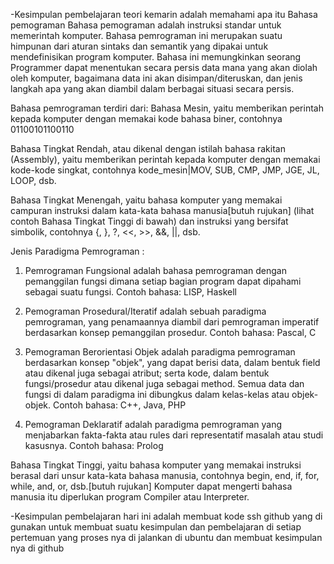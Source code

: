 -Kesimpulan pembelajaran teori kemarin adalah memahami apa itu 
 Bahasa pemograman
 Bahasa pemograman adalah instruksi standar untuk memerintah komputer. Bahasa pemrograman ini merupakan suatu himpunan dari aturan sintaks dan semantik yang dipakai untuk mendefinisikan program komputer. Bahasa ini memungkinkan seorang Programmer dapat menentukan secara persis data mana yang akan diolah oleh komputer, bagaimana data ini akan disimpan/diteruskan, dan jenis langkah apa yang akan diambil dalam berbagai situasi secara persis.
 
 Bahasa pemrograman terdiri dari:
 Bahasa Mesin, yaitu memberikan perintah kepada komputer dengan memakai kode bahasa biner, contohnya 01100101100110

 Bahasa Tingkat Rendah, atau dikenal dengan istilah bahasa rakitan (Assembly), yaitu memberikan perintah kepada komputer dengan memakai kode-kode singkat, contohnya kode_mesin|MOV, SUB, CMP, JMP, JGE, JL, LOOP, dsb.

 Bahasa Tingkat Menengah, yaitu bahasa komputer yang memakai campuran instruksi dalam kata-kata bahasa manusia[butuh rujukan] (lihat contoh Bahasa Tingkat Tinggi di bawah) dan instruksi yang bersifat simbolik, contohnya {, }, ?, <<, >>, &&, ||, dsb.
  
  Jenis Paradigma Pemrograman :
 1. Pemrograman Fungsional
adalah bahasa pemrograman dengan pemanggilan fungsi dimana setiap bagian program dapat dipahami sebagai suatu fungsi.
Contoh bahasa: LISP, Haskell

 2. Pemograman Prosedural/Iteratif
adalah sebuah paradigma pemrograman, yang penamaannya diambil dari pemrograman imperatif berdasarkan konsep pemanggilan prosedur.
Contoh bahasa: Pascal, C


 3. Pemograman Berorientasi Objek
adalah paradigma pemrograman berdasarkan konsep "objek", yang dapat berisi data, dalam bentuk field atau dikenal juga sebagai atribut; serta kode, dalam bentuk fungsi/prosedur atau dikenal juga sebagai method. Semua data dan fungsi di dalam paradigma ini dibungkus dalam kelas-kelas atau objek-objek.
Contoh bahasa: C++, Java, PHP

 4. Pemograman Deklaratif
adalah paradigma pemrograman yang menjabarkan fakta-fakta atau rules dari representatif masalah atau studi kasusnya. 
Contoh bahasa: Prolog

 Bahasa Tingkat Tinggi, yaitu bahasa komputer yang memakai instruksi berasal dari unsur kata-kata bahasa manusia, contohnya begin, end, if, for, while, and, or, dsb.[butuh rujukan] Komputer dapat mengerti bahasa manusia itu diperlukan program Compiler atau Interpreter.

-Kesimpulan pembelajaran hari ini adalah membuat kode ssh github yang di gunakan untuk membuat suatu kesimpulan dan pembelajaran di setiap pertemuan yang proses nya di jalankan di ubuntu dan membuat kesimpulan nya di github
